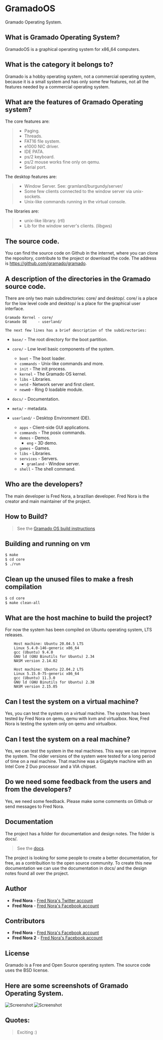 # GramadoOS

Gramado Operating System.

## What is Gramado Operating System?

GramadoOS is a graphical operating system for x86_64 computers.

## What is the category it belongs to? 

Gramado is a hobby operating system, not a commercial operating system, 
because it is a small system and has only some few features, 
not all the features needed by a commercial operating system.

## What are the features of Gramado Operating system?

The core features are:

> * Paging.
> * Threads.
> * FAT16 file system.
> * e1000 NIC driver.
> * IDE PATA. 
> * ps/2 keyboard. 
> * ps/2 mouse works fine only on qemu.
> * Serial port. 

The desktop features are:

> * Window Server. See: gramland/burgundy/server/
> * Some few clients connected to the window server via unix-sockets.
> * Unix-like commands running in the virtual console.

The libraries are:

> * unix-like library. (rtl)
> * Lib for the window server's clients. (libgws)

## The source code.

You can find the source code on Github in the internet, 
where you can clone the repository, contribute to the project or
download the code. The address is https://github.com/gramado/gramado.

## A description of the directories in the Gramado source code.

There are only two main subdirectories: core/ and desktop/.
core/ is a place for the low level code and
desktop/ is a place for the graphical user interface.

    Gramado Kernel - core/
    Gramado DE     - userland/

    The next few lines has a brief description of the subdirectories:

 * `base/` - The root directory for the boot partition.

 * `core/` - Low level basic components of the system.  
   * `boot` - The boot loader.
   * `commands` - Unix-like commands and more.
   * `init` - The init process.
   * `kernel` - The Gramado OS kernel.
   * `libs` - Libraries.
   * `netd` - Network server and first client.
   * `newm0` - Ring 0 loadable module.

 * `docs/` - Documentation.

 * `meta/` - metadata.

 * `userland/` - Desktop Environment (DE).
   * `apps` - Client-side GUI applications.
   * `commands` - The posix commands.
   * `demos` - Demos.
     * `eng` - 3D demo.
   * `games` - Games.
   * `libs` - Libraries.
   * `services` - Servers.
     * `gramland` - Window server.
   * `shell` - The shell command.

## Who are the developers?

The main developer is Fred Nora, a brazilian developer.
Fred Nora is the creator and main maintainer of the project.

## How to Build?

> See the [Gramado OS build instructions](https://github.com/gramado/gramado/blob/master/docs/build.md)

## Building and running on vm

```bash
$ make
$ cd core
$ ./run
```

## Clean up the unused files to make a fresh compilation

```bash
$ cd core
$ make clean-all
```

## What are the host machine to build the project?

For now the system has been compiled on Ubuntu operating system,
LTS releases. 

```
    Host machine: Ubuntu 20.04.5 LTS
    Linux 5.4.0-146-generic x86_64
    gcc (Ubuntu) 9.4.0 
    GNU ld (GNU Binutils for Ubuntu) 2.34
    NASM version 2.14.02
```
```
    Host machine: Ubuntu 22.04.2 LTS
    Linux 5.15.0-75-generic x86_64
    gcc (Ubuntu) 11.3.0 
    GNU ld (GNU Binutils for Ubuntu) 2.38
    NASM version 2.15.05
```

## Can I test the system on a virtual machine?

Yes, you can test the system on a virtual machine.
The system has been tested by Fred Nora on qemu, qemu with kvm and virtualbox.
Now, Fred Nora is testing the system only on qemu and virtualbox.

## Can I test the system on a real machine?

Yes, we can test the system in the real machines. 
This way we can improve the system. 
The older versions of the system were tested for a long period of time 
on a real machine. That machine was a Gigabyte machine 
with an Intel Core 2 Duo processor and a VIA chipset.

## Do we need some feedback from the users and from the developers?

Yes, we need some feedback. 
Please make some comments on Github or send messages to Fred Nora.

## Documentation

The project has a folder for documentation and design notes. 
The folder is docs/.

> See the [docs](https://github.com/gramado/gramado/tree/master/docs).

The project is looking for some people to create a better documentation, for free, 
as a contribuition to the open source community. To create this new documentation 
we can use the documentation in docs/ and the design notes 
found all over the project.

## Author

* **Fred Nora** - [Fred Nora's Twitter account](https://twitter.com/frednora)
* **Fred Nora** - [Fred Nora's Facebook account](https://facebook.com/frednora)

## Contributors

* **Fred Nora** - [Fred Nora's Facebook account](https://facebook.com/frednora)
* **Fred Nora 2** - [Fred Nora's Facebook account](https://facebook.com/frednora)

## License

Gramado is a Free and Open Source operating system.
The source code uses the BSD license.

## Here are some screenshots of Gramado Operating System.

![Screenshot](https://raw.githubusercontent.com/frednora/screenshots/main/gramado-7.png)
![Screenshot](https://raw.githubusercontent.com/frednora/screenshots/main/gramado-3.png)


## Quotes:
> Exciting :)
